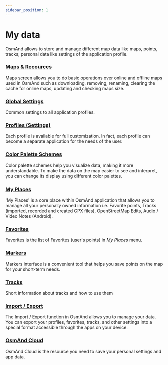 ```yaml
---
sidebar_position: 1
---
```


# My data

OsmAnd allows to store and manage different map data like maps, points, tracks; personal data like settings of the application profile.

### [Maps & Recources](./maps.md)

Maps screen allows you to do basic operations over online and offline maps used in OsmAnd such as downloading, removing, renaming, clearing the cache for online maps, updating and checking maps size.

### [Global Settings](./global-settings.md)

Common settings to all application profiles.

### [Profiles (Settings)](./profiles.md)

Each profile is available for full customization. In fact, each profile can become a separate application for the needs of the user.

### [Color Palette Schemes](./color-palette-schemes.md)

Color palette schemes help you visualize data, making it more understandable. To make the data on the map easier to see and interpret, you can change its display using different color palettes.

### [My Places](./myplaces.md)

'My Places' is a core place within OsmAnd application that allows you to manage all your personally owned information i.e. Favorite points, Tracks (imported, recorded and created GPX files), OpenStreetMap Edits, Audio / Video Notes (Android).

### [Favorites](./favorites.md)

Favorites is the list of Favorites (user's points) in *My Places* menu.

### [Markers](./markers.md)

Markers interface is a convenient tool that helps you save points on the map for your short-term needs.

### [Tracks](./tracks/index.md)

Short information about tracks and how to use them

### [Import / Export](./import-export.md)

The Import / Export function in OsmAnd allows you to manage your data. You can export your profiles, favorites, tracks, and other settings into a special format accessible through the apps on your device. 

### [OsmAnd Cloud](./osmand-cloud.md)

OsmAnd Cloud is the resource you need to save your personal settings and app data.
